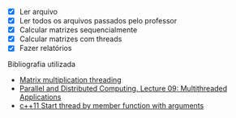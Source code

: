- [x] Ler arquivo
- [x] Ler todos os arquivos passados pelo professor
- [x] Calcular matrizes sequencialmente
- [x] Calcular matrizes com threads
- [x] Fazer relatórios

Bibliografia utilizada

- [Matrix multiplication threading](https://github.com/mtrebi/matrix-multiplication-threading)
- [Parallel and Distributed Computing. Lecture 09: Multithreaded Applications](http://turing.une.edu.au/~cosc330/lectures/display_notes.php?lecture=09)
- [c++11 Start thread by member function with arguments](https://thispointer.com/c11-start-thread-by-member-function-with-arguments/)

